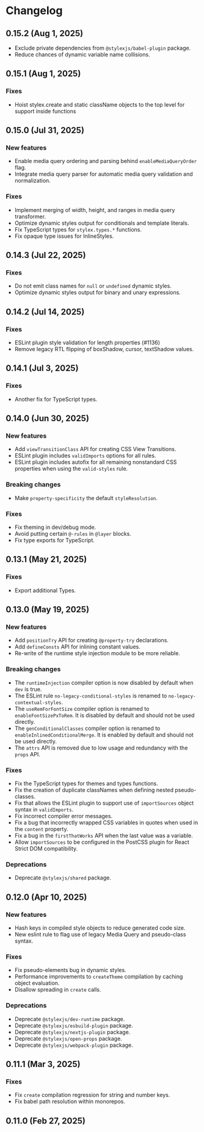 # Changelog

## 0.15.2 (Aug 1, 2025)

- Exclude private dependencies from `@stylexjs/babel-plugin` package.
- Reduce chances of dynamic variable name collisions.

## 0.15.1 (Aug 1, 2025)

### Fixes

- Hoist stylex.create and static className objects to the top level for support inside functions

## 0.15.0 (Jul 31, 2025)

### New features

- Enable media query ordering and parsing behind `enableMediaQueryOrder` flag.
- Integrate media query parser for automatic media query validation and
  normalization.

### Fixes

- Implement merging of width, height, and ranges in media query transformer.
- Optimize dynamic styles output for conditionals and template literals.
- Fix TypeScript types for `stylex.types.*` functions.
- Fix opaque type issues for InlineStyles.

## 0.14.3 (Jul 22, 2025)

### Fixes

- Do not emit class names for `null` or `undefined` dynamic styles.
- Optimize dynamic styles output for binary and unary expressions.

## 0.14.2 (Jul 14, 2025)

### Fixes

- ESLint plugin style validation for length properties (#1136)
- Remove legacy RTL flipping of boxShadow, cursor, textShadow values.

## 0.14.1 (Jul 3, 2025)

### Fixes

- Another fix for TypeScript types.

## 0.14.0 (Jun 30, 2025)

### New features

- Add `viewTransitionClass` API for creating CSS View Transitions.
- ESLint plugin includes `validImports` options for all rules.
- ESLint plugin includes autofix for all remaining nonstandard CSS properties
  when using the `valid-styles` rule.

### Breaking changes

- Make `property-specificity` the default `styleResolution`.

### Fixes

- Fix theming in dev/debug mode.
- Avoid putting certain `@-rules` in `@layer` blocks.
- Fix type exports for TypeScript.

## 0.13.1 (May 21, 2025)

### Fixes

- Export additional Types.

## 0.13.0 (May 19, 2025)

### New features

- Add `positionTry` API for creating `@property-try` declarations.
- Add `defineConsts` API for inlining constant values.
- Re-write of the runtime style injection module to be more reliable.

### Breaking changes

- The `runtimeInjection` compiler option is now disabled by default when `dev`
  is true.
- The ESLint rule `no-legacy-conditional-styles` is renamed to
  `no-legacy-contextual-styles`.
- The `useRemForFontSize` compiler option is renamed to `enableFontSizePxToRem`.
  It is disabled by default and should not be used directly.
- The `genConditionalClasses` compiler option is renamed to
  `enableInlinedConditionalMerge`. It is enabled by default and should not be
  used directly.
- The `attrs` API is removed due to low usage and redundancy with the `props`
  API.

### Fixes

- Fix the TypeScript types for themes and types functions.
- Fix the creation of duplicate classNames when defining nested pseudo-classes.
- Fix that allows the ESLint plugin to support use of `importSources` object
  syntax in `validImports`.
- Fix incorrect compiler error messages.
- Fix a bug that incorrectly wrapped CSS variables in quotes when used in the
  `content` property.
- Fix a bug in the `firstThatWorks` API when the last value was a variable.
- Allow `importSources` to be configured in the PostCSS plugin for React Strict
  DOM compatibility.

### Deprecations

- Deprecate `@stylexjs/shared` package.

## 0.12.0 (Apr 10, 2025)

### New features

- Hash keys in compiled style objects to reduce generated code size.
- New eslint rule to flag use of legacy Media Query and pseudo-class syntax.

### Fixes

- Fix pseudo-elements bug in dynamic styles.
- Performance improvements to `createTheme` compilation by caching object
  evaluation.
- Disallow spreading in `create` calls.

### Deprecations

- Deprecate `@stylexjs/dev-runtime` package.
- Deprecate `@stylexjs/esbuild-plugin` package.
- Deprecate `@stylexjs/nextjs-plugin` package.
- Deprecate `@stylexjs/open-props` package.
- Deprecate `@stylexjs/webpack-plugin` package.

## 0.11.1 (Mar 3, 2025)

### Fixes

- Fix `create` compilation regression for string and number keys.
- Fix babel path resolution within monorepos.

## 0.11.0 (Feb 27, 2025)
